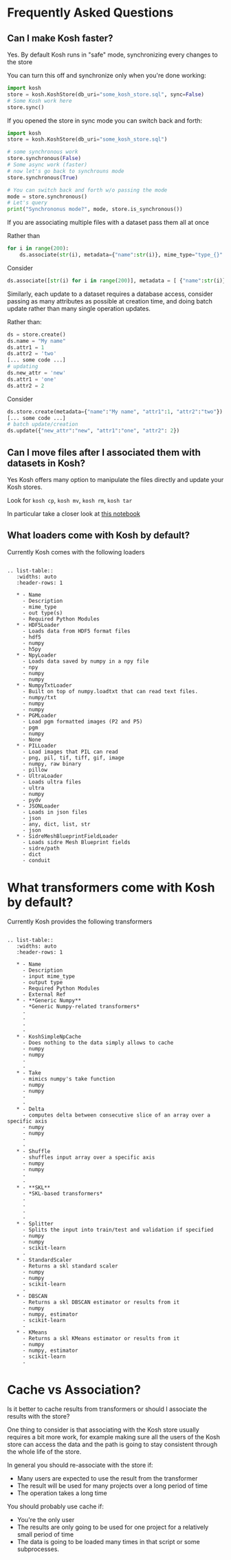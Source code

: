 # Frequently Asked Questions

## Can I make Kosh faster?

Yes. By default Kosh runs in "safe" mode, synchronizing every changes to the store

You can turn this off and synchronize only when you're done working:

```python
import kosh
store = kosh.KoshStore(db_uri="some_kosh_store.sql", sync=False)
# Some Kosh work here
store.sync()
```

If you opened the store in sync mode you can switch back and forth:

```python
import kosh
store = kosh.KoshStore(db_uri="some_kosh_store.sql")

# some synchronous work
store.synchronous(False)
# Some async work (faster)
# now let's go back to synchrouns mode
store.synchronous(True)

# You can switch back and forth w/o passing the mode
mode = store.synchronous()
# Let's query
print("Synchrononus mode?", mode, store.is_synchronous())
```

If you are associating multiple files with a dataset pass them all at once

Rather than
```python
for i in range(200):
    ds.associate(str(i), metadata={"name":str(i)}, mime_type="type_{}".format(i))
```

Consider
```python
ds.associate([str(i) for i in range(200)], metadata = [ {"name":str(i)} for i in range(200)], mime_type=["type_{}".format(i) for i in range(200) ])
```

Similarly, each update to a dataset requires a database access, consider passing as many attributes as possible at creation time, and doing batch update rather than many single operation updates.

Rather than:
```python
ds = store.create()
ds.name = "My name"
ds.attr1 = 1
ds.attr2 = 'two'
[... some code ...]
# updating
ds.new_attr = 'new'
ds.attr1 = 'one'
ds.attr2 = 2
```

Consider
```python
ds.store.create(metadata={"name":"My name", "attr1":1, "attr2":"two"})
[... some code ...]
# batch update/creation
ds.update({"new_attr":"new", "attr1":"one", "attr2": 2})
```

## Can I move files after I associated them with datasets in Kosh?

Yes Kosh offers many option to manipulate the files directly and update your Kosh stores.

Look for `kosh cp`, `kosh mv`, `kosh rm`, `kosh tar`

In particular take a closer look at [this notebook](../jupyter/Example_07_Transferring_Datasets.ipynb)


## What loaders come with Kosh by default?

Currently Kosh comes with the following loaders

```eval_rst

.. list-table::
   :widths: auto
   :header-rows: 1 

   * - Name
     - Description
     - mime_type
     - out type(s)
     - Required Python Modules
   * - HDF5Loader
     - Loads data from HDF5 format files
     - hdf5
     - numpy
     - h5py
   * - NpyLoader
     - Loads data saved by numpy in a npy file
     - npy
     - numpy
     - numpy
   * - NumpyTxtLoader
     - Built on top of numpy.loadtxt that can read text files.
     - numpy/txt
     - numpy
     - numpy
   * - PGMLoader
     - Load pgm formatted images (P2 and P5)
     - pgm
     - numpy
     - None
   * - PILLoader
     - Load images that PIL can read
     - png, pil, tif, tiff, gif, image
     - numpy, raw binary
     - pillow
   * - UltraLoader
     - Loads ultra files
     - ultra
     - numpy
     - pydv
   * - JSONLoader
     - Loads in json files
     - json
     - any, dict, list, str
     - json
   * - SidreMeshBlueprintFieldLoader
     - Loads sidre Mesh Blueprint fields
     - sidre/path
     - dict
     - conduit
```

# What transformers come with Kosh by default?

Currently Kosh provides the following transformers

```eval_rst

.. list-table::
   :widths: auto
   :header-rows: 1 

   * - Name
     - Description
     - input mime_type
     - output type
     - Required Python Modules
     - External Ref
   * - **Generic Numpy**
     - *Generic Numpy-related transformers*
     -
     -
     -
     -
   * - KoshSimpleNpCache
     - Does nothing to the data simply allows to cache
     - numpy
     - numpy
     -
     -
   * - Take
     - mimics numpy's take function
     - numpy
     - numpy
     -
     -
   * - Delta
     - computes delta between consecutive slice of an array over a specific axis
     - numpy
     - numpy
     -
     -
   * - Shuffle
     - shuffles input array over a specific axis
     - numpy
     - numpy
     -
     -
   * - **SKL**
     - *SKL-based transformers*
     -
     -
     -
     -
   * - Splitter
     - Splits the input into train/test and validation if specified
     - numpy
     - numpy
     - scikit-learn
     -
   * - StandardScaler
     - Returns a skl standard scaler
     - numpy
     - numpy
     - scikit-learn
     -
   * - DBSCAN
     - Returns a skl DBSCAN estimator or results from it
     - numpy
     - numpy, estimator
     - scikit-learn
     -
   * - KMeans
     - Returns a skl KMeans estimator or results from it
     - numpy
     - numpy, estimator
     - scikit-learn
     -
```


# Cache vs Association?

Is it better to cache results from transformers or should I associate the results with the store?

One thing to consider is that associating with the Kosh store usually requires a bit more work, for example making sure all the users of the Kosh store can access the data and the path is going to stay consistent through the whole life of the store.

In general you should re-associate with the store if:

* Many users are expected to use the result from the transformer
* The result will be used for many projects over a long period of time
* The operation takes a long time

You should probably use cache if:

* You're the only user
* The results are only going to be used for one project for a relatively small period of time
* The data is going to be loaded many times in that script or some subprocesses.

